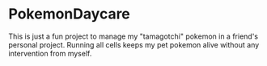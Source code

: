 # PokemonDaycare
This is just a fun project to manage my "tamagotchi" pokemon in a friend's personal project. Running all cells keeps my pet pokemon alive without any intervention from myself.
